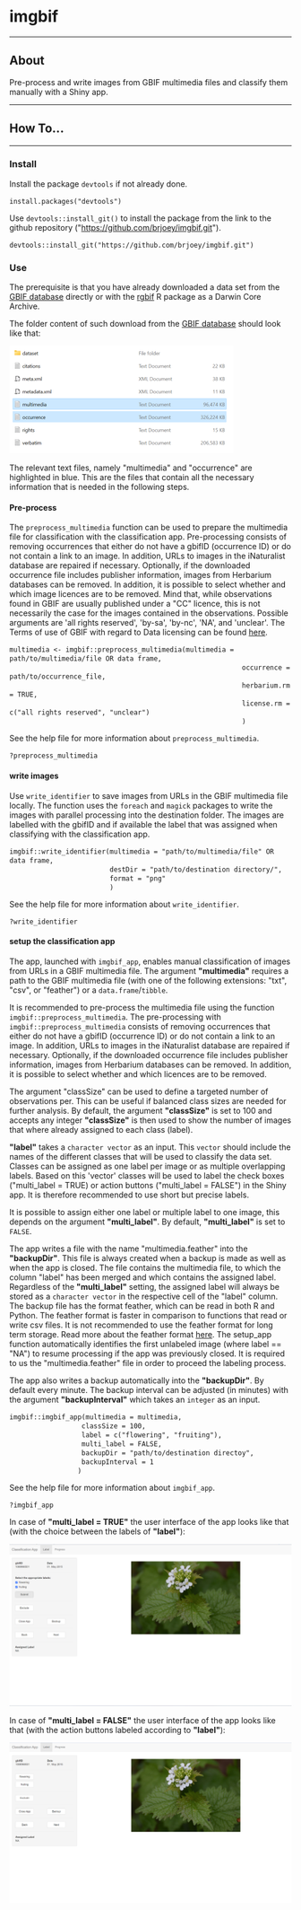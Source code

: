 # imgbif

------------------------------------------------------------------------

## About

Pre-process and write images from GBIF multimedia files and classify them manually with a Shiny app.

------------------------------------------------------------------------

## How To...

------------------------------------------------------------------------

### Install

Install the package `devtools` if not already done.

```         
install.packages("devtools")
```

Use `devtools::install_git()` to install the package from the link to the github repository ("https://github.com/brjoey/imgbif.git").

```         
devtools::install_git("https://github.com/brjoey/imgbif.git")
```

### Use

The prerequisite is that you have already downloaded a data set from the [GBIF database](https://www.gbif.org/) directly or with the [rgbif](https://www.gbif.org/tool/81747/rgbif) R package as a Darwin Core Archive.

The folder content of such download from the [GBIF database](https://www.gbif.org/) should look like that:

![](images/Screenshot_GBIF_download_folder.png)


The relevant text files, namely "multimedia" and "occurrence" are highlighted in blue. This are the files that contain all the necessary information that is needed in the following steps.

#### Pre-process

The `preprocess_multimedia` function can be used to prepare the multimedia file for classification with the classification app. Pre-processing consists of removing occurrences that either do not have a gbifID (occurrence ID) or do not contain a link to an image. In addition, URLs to images in the iNaturalist database are repaired if necessary. Optionally, if the downloaded occurrence file includes publisher information, images from Herbarium databases can be removed. In addition, it is possible to select whether and which image licences are to be removed. Mind that, while observations found in GBIF are usually published under a "CC" licence, this is not necessarily the case for the images contained in the observations. Possible arguments are 'all rights reserved', 'by-sa', 'by-nc', 'NA', and 'unclear'. The Terms of use
of GBIF with regard to Data licensing can be found [here](https://www.gbif.org/terms).


```         
multimedia <- imgbif::preprocess_multimedia(multimedia = path/to/multimedia/file OR data frame,
                                                          occurrence = path/to/occurrence_file,
                                                          herbarium.rm = TRUE,
                                                          license.rm = c("all rights reserved", "unclear")
                                                          )
```

See the help file for more information about `preprocess_multimedia`.

```         
?preprocess_multimedia
```

#### write images

Use `write_identifier` to save images from URLs in the GBIF multimedia file locally. The function uses the `foreach` and `magick` packages to write the images with parallel processing into the destination folder. The images are labelled with the gbifID and if available the label that was assigned when classifying with the classification app.

```         
imgbif::write_identifier(multimedia = "path/to/multimedia/file" OR data frame,
                         destDir = "path/to/destination directory/",
                         format = "png"
                         )
```

See the help file for more information about `write_identifier`.

```         
?write_identifier
```
#### setup the classification app

The app, launched with `imgbif_app`, enables manual classification of images from URLs in a GBIF multimedia file. The argument __"multimedia"__ requires a path to the GBIF multimedia file (with one of the following extensions: "txt", "csv", or "feather") or a `data.frame`/`tibble`.

It is recommended to pre-process the multimedia file using the function `imgbif::preprocess_multimedia`. The pre-processing with `imgbif::preprocess_multimedia` consists of removing occurrences that either do not have a gbifID (occurrence ID) or do not contain a link to an image. In addition, URLs to images in the iNaturalist database are repaired if necessary. Optionally, if the downloaded occurrence file includes publisher information, images from Herbarium databases can be removed. In addition, it is possible to select whether and which licences are to be removed.

The argument "classSize" can be used to define a targeted number of observations per. This can be useful if balanced class sizes are needed for further analysis. By default, the argument __"classSize"__ is set to 100 and accepts any integer __"classSize"__ is then used to show the number of images that where already assigned to each class (label).

__"label"__ takes a `character vector` as an input. This `vector` should include the names of the different classes that will be used to classify the data set. Classes can be assigned as one label per image or as multiple overlapping labels. Based on this 'vector' classes will be used to label the check boxes ("multi_label = TRUE) or action buttons ("multi_label = FALSE") in the Shiny app. It is therefore recommended to use short but precise labels.

It is possible to assign either one label or multiple label to one image, this depends on the argument __"multi_label"__. By default, __"multi_label"__ is set to `FALSE`.

The app writes a file with the name "multimedia.feather" into the __"backupDir"__. This file is always created when a backup is made as well as when the app is closed. The file contains the multimedia file, to which the column "label" has been merged and which contains the assigned label. Regardless of the __"multi_label"__ setting, the assigned label will always be stored as a `character vector` in the respective cell of the "label" column. The backup file has the format feather, which can be read in both R and Python. The feather format is faster in comparison to functions that read or write csv files. It is not recommended to use the feather format for long term storage. Read more about the feather format [here](https://posit.co/blog/feather/). The setup_app function automatically identifies the first unlabeled image (where label == "NA") to resume processing if the app was previously closed. It is required to us the "multimedia.feather" file in order to proceed the labeling process.

The app also writes a backup automatically into the __"backupDir"__. By default every minute. The backup interval can be adjusted (in minutes) with the argument __"backupInterval"__ which takes an `integer` as an input.

```         
imgbif::imgbif_app(multimedia = multimedia,
                  classSize = 100,
                  label = c("flowering", "fruiting"),
                  multi_label = FALSE,
                  backupDir = "path/to/destination directoy",
                  backupInterval = 1
                 )
```

See the help file for more information about `imgbif_app`.

```         
?imgbif_app
```

In case of __"multi_label = TRUE"__ the user interface of the app looks like that (with the choice between the labels of __"label"__):

![](images/Screenshot_App_multi_label=TRUE.png)


In case of __"multi_label = FALSE"__ the user interface of the app looks like that (with the action buttons labeled according to __"label"__):

![](images/Screenshot_App_multi_label=FALSE.png)
